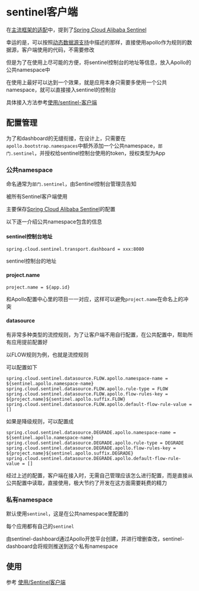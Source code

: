# sentinel客户端

在[主流框架的适配](https://github.com/alibaba/Sentinel/wiki/%E4%B8%BB%E6%B5%81%E6%A1%86%E6%9E%B6%E7%9A%84%E9%80%82%E9%85%8D)中，提到了[Spring Cloud Alibaba Sentinel](https://github.com/alibaba/spring-cloud-alibaba/wiki/Sentinel)

幸运的是，可以按照[动态数据源支持](https://github.com/alibaba/spring-cloud-alibaba/wiki/Sentinel#%E5%8A%A8%E6%80%81%E6%95%B0%E6%8D%AE%E6%BA%90%E6%94%AF%E6%8C%81)中描述的那样，直接使用apollo作为规则的数据源，客户端使用的代码，不需要修改

但是为了在使用上尽可能的方便，将sentinel控制台的地址等信息，放入Apollo的公共namespace中

在使用上最好可以达到一个效果，就是应用本身只需要多使用一个公共namespace，就可以直接接入sentinel的控制台

具体接入方法参考[使用/sentinel-客户端](zh/usage/sentinel-client)

## 配置管理

为了和dashboard的无缝衔接，在设计上，只需要在`apollo.bootstrap.namespaces`中额外添加一个公共namespace，`部门.sentinel`，并授权给sentinel控制台使用的token，授权类型为App

### 公共namespace

命名通常为`部门.sentinel`，由Sentinel控制台管理员告知

被所有Sentinel客户端使用

主要保存[Spring Cloud Alibaba Sentinel](https://github.com/alibaba/spring-cloud-alibaba/wiki/Sentinel)的配置

以下逐一介绍公共namespace包含的信息

#### sentinel控制台地址

```properties
spring.cloud.sentinel.transport.dashboard = xxx:8080
```

sentinel控制台的地址

#### project.name

```properties
project.name = ${app.id}
```

和Apollo配置中心里的项目一一对应，这样可以避免`project.name`在命名上的冲突

#### datasource

有非常多种类型的流控规则，为了让客户端不用自行配置，在公共配置中，帮助所有应用提前配置好

以FLOW规则为例，也就是流控规则

可以配置如下

```properties
spring.cloud.sentinel.datasource.FLOW.apollo.namespace-name = ${sentinel.apollo.namespace-name}
spring.cloud.sentinel.datasource.FLOW.apollo.rule-type = FLOW
spring.cloud.sentinel.datasource.FLOW.apollo.flow-rules-key = ${project.name}${sentinel.apollo.suffix.FLOW}
spring.cloud.sentinel.datasource.FLOW.apollo.default-flow-rule-value = []
```

如果是降级规则，可以配置成

```properties
spring.cloud.sentinel.datasource.DEGRADE.apollo.namespace-name = ${sentinel.apollo.namespace-name}
spring.cloud.sentinel.datasource.DEGRADE.apollo.rule-type = DEGRADE
spring.cloud.sentinel.datasource.DEGRADE.apollo.flow-rules-key = ${project.name}${sentinel.apollo.suffix.DEGRADE}
spring.cloud.sentinel.datasource.DEGRADE.apollo.default-flow-rule-value = []
```

经过上述的配置，客户端在接入时，无需自己管理应该怎么进行配置，而是直接从公共配置中读取，直接使用，极大节约了开发在这方面需要耗费的精力

### 私有namespace

默认使用`sentinel`，这是在公共namespace里配置的

每个应用都有自己的`sentinel`

由sentinel-dashboard通过Apollo开放平台创建，并进行增删查改，sentinel-dashboard会将规则推送到这个私有namespace
## 使用

参考 [使用/Sentinel客户端](zh/usage/sentinel-client)